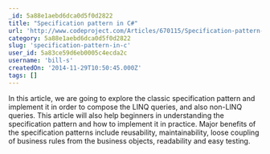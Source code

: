 ```yaml
---
_id: 5a88e1aebd6dca0d5f0d2822
title: "Specification pattern in C#"
url: 'http://www.codeproject.com/Articles/670115/Specification-pattern-in-Csharp'
category: 5a88e1aebd6dca0d5f0d2822
slug: 'specification-pattern-in-c'
user_id: 5a83ce59d6eb0005c4ecda2c
username: 'bill-s'
createdOn: '2014-11-29T10:50:45.000Z'
tags: []
---
```


In this article, we are going to explore the classic specification pattern and implement it in order to compose the LINQ queries, and also non-LINQ queries. This article will also help beginners in understanding the specification pattern and how to implement it in practice. Major benefits of the specification patterns include reusability, maintainability, loose coupling of business rules from the business objects, readability and easy testing.
